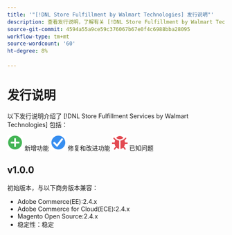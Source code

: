 ```yaml
---
title: '"[!DNL Store Fulfillment by Walmart Technologies] 发行说明"'
description: 查看发行说明，了解有关 [!DNL Store Fulfillment by Walmart Technologies] 版本。
source-git-commit: 4594a55a9ce59c376067b67e0f4c6988bba28095
workflow-type: tm+mt
source-wordcount: '60'
ht-degree: 8%

---
```


# 发行说明

以下发行说明介绍了 [!DNL Store Fulfillment Services by Walmart Technologies] 包括：

![新建](../assets/new.svg) 新增功能
![修复的问题](../assets/fix.svg) 修复和改进功能
![已知问题](../assets/bug.svg) 已知问题

## v1.0.0

初始版本，与以下商务版本兼容：

* Adobe Commerce(EE):2.4.x
* Adobe Commerce for Cloud(ECE):2.4.x
* Magento Open Source:2.4.x
* 稳定性：稳定

